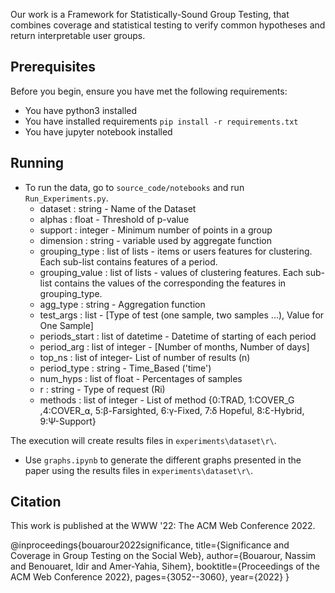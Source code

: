 Our work is a Framework for Statistically-Sound Group Testing, that combines coverage  and statistical testing to verify common hypotheses and return interpretable user groups.

## Prerequisites
Before you begin, ensure you have met the following requirements:
<!--- These are just example requirements. Add, duplicate or remove as required --->
* You have python3  installed  
* You have installed requirements  `pip install -r requirements.txt`
* You have jupyter notebook installed
 

## Running

- To run the data, go to ```source_code/notebooks``` and run `Run_Experiments.py`.
    * dataset : string - Name of the Dataset
    * alphas : float - Threshold of p-value
    * support : integer - Minimum number of points in a group
    * dimension : string - variable used by aggregate function
    * grouping_type : list of lists - items or users features for clustering. Each sub-list contains features of a period.
    * grouping_value : list of lists  - values of clustering features. Each sub-list contains the values of the corresponding the features in grouping_type.
    * agg_type : string - Aggregation function
    * test_args : list - [Type of test (one sample, two samples ...), Value for One Sample]
    * periods_start : list of datetime - Datetime of starting of each period
    * period_arg : list of integer - [Number of months, Number of days]
    * top_ns : list of integer- List of number of results (n)
    * period_type : string - Time_Based ('time')
    * num_hyps : list of float - Percentages of samples
    * r : string - Type of request (Ri)
    * methods : list of integer - List of method {0:TRAD, 1:COVER_G ,4:COVER_⍺, 5:β-Farsighted, 6:γ-Fixed, 7:ẟ Hopeful, 8:Ɛ-Hybrid, 9:Ψ-Support}

The execution will create results files in ```experiments\dataset\r\```.

- Use ```graphs.ipynb``` to generate the different graphs presented in the paper using the results files in ```experiments\dataset\r\```.


## Citation
This work is published at the WWW '22: The ACM Web Conference 2022.

@inproceedings{bouarour2022significance,
  title={Significance and Coverage in Group Testing on the Social Web},
  author={Bouarour, Nassim and Benouaret, Idir and Amer-Yahia, Sihem},
  booktitle={Proceedings of the ACM Web Conference 2022},
  pages={3052--3060},
  year={2022}
}



